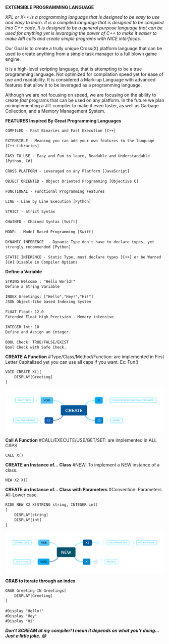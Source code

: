 **EXTENSIBLE PROGRAMMING LANGUAGE**

*XPL or X++ is a programming language that is designed to be easy to use and easy to learn. It is a compiled language that is designed to be compiled into C++ code. It is designed to be a general purpose language that can be used for anything yet is levaraging the power of C++ to make it easier to make API calls and create simple programs with NICE interfaces.*

Our Goal is to create a trully unique Cross(X) platform language that can be used to create anything from a simple task manager to a full blown game engine.

It is a high-level scripting language, that is attempting to be a true programming language.
Not optimized for compilation speed yet for ease of use and readability.  It is considered a Mark-up Language with advanced features that allow it to be leveraged as a programming language.

Although we are not focusing on speed, we are focusing on the ability to create *fast* programs that can be used on any platform.  In the future we plan on implementing a JIT compiler to make it even faster, as well as Garbage Collection, and a Memory Management System.

**FEATURES Inspired By Great Programming Languages**

    COMPILED - Fast Binaries and Fast Execution [C++]

    EXTENSIBLE - Meaning you can add your own features to the language [C++ Libraries]

    EASY TO USE - Easy and Fun to learn, Readable and Understandable [Python, C#]

    CROSS PLATFORM - Leveraged on any Platform [JavaScript]

    OBJECT ORIENTED - Object Oriented Programming [Objective C]

    FUNCTIONAL - Functional Programming Features 

    LINE - Line by Line Execution [Python]

    STRICT - Strict Syntax

    CHAINED - Chained Syntax [Swift]

    MODEL - Model Based Programming [Swift]

    DYNAMIC INFERENCE  - Dynamic Type don't have to declare types, yet strongly recommended [Python]

    STATIC INFERENCE - Static Type, must declare types [C++] or be Warned [C#] Disable in Compiler Options


**Define a Variable <TYPE>**

    STRING Welcome : "Hello World!"
    Define a String Variable

    INDEX Greetings: ["Hello","Hey!","Hi!"]
    JSON Object-like based Indexing System

    FLOAT Float: 12.0 
    Extended Float High Precision - Memery intensive

    INTEGER Int: 10
    Define and Assign an integer.

    BOOL Check: TRUE/FALSE/EXIST
    Bool Check with Safe Check.

**CREATE A Function**
    #Type/Class/Method/Function: are implemented in First Letter Capitalized yet you can use all caps if you want. Ex: Fun()

    VOID CREATE X()[
        DISPLAY[Greeting]
    ]

![CREATE A TYPE CLASS METHOD OR FUNCTION](FEATURES/DIAGRAMS/CREATE.png "CREATE")

**Call A Function**
    #CALL/EXECUTE/USE/GET/SET: are implemented in ALL CAPS
    
    CALL X()

**CREATE an Instance of... Class**
    #NEW: To implement a NEW instance of a class.

    NEW X2 X()


**CREATE an Instance of... Class with Parameters**
    #Convention: Parameters All-Lower case.

    RIDE NEW X2 X(STRING string, INTEGER int)
    [
        DISPLAY[string]
        DISPLAY[int]
    ]

![NEW INSTANCE](FEATURES/DIAGRAMS/NEW.png "CREATE")

**GRAB to iterate through an index**
 
    GRAB Greeting IN Greetings[
        DISPLAY[Greeting]
    ]

    #Display "Hello!"
    #Display "Hey"
    #Display "Hi"


***Don't SCREAM at my compiler! I mean it depends on what you'r doing... Just a little joke. 😒***

